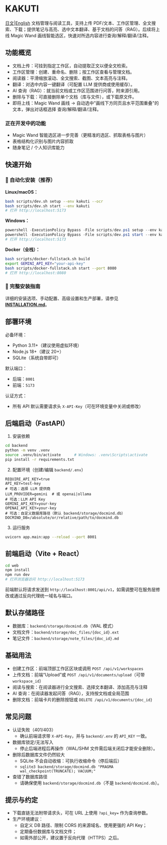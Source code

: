 # KAKUTI
[日文](README.jp.md)|[English](README.en.md)
文档管理与阅读工具，支持上传 PDF/文本、工作区管理、全文搜索、下载；提供笔记与高亮、选中文本翻译、基于文档的问答（RAG）。后续将上线 Magic Wand 画线智能选区，快速对所选内容进行查询/解释/翻译/注释。

## 功能概览

- 文档上传：可挂到指定工作区，自动提取正文以便全文检索。
- 工作区管理：创建、重命名、删除；按工作区查看与管理文档。
- 阅读器：平滑缩放滚动、全文搜索、截图、文本高亮与注释。
- 翻译：对选中内容一键翻译（可配置 LLM 提供商或使用缓存）。
- AI 查询（RAG）：就当前文档或工作区范围进行问答，附来源引用。
- 删除与下载：可直接删除单个文档（库与文件），或下载原文件。
- 即将上线：Magic Wand 画线 → 自动选中"画线下方同页且水平范围重叠"的文本，弹出对话框选择 查询/解释/翻译/注释。

### 正在开发中的功能

- Magic Wand 智能选区进一步完善（更精准的选区、抓取表格与图片）
- 表格结构化识别与图片内容抓取
- 随身笔记 / 个人知识库能力

## 快速开始

### 🚀 自动化安装（推荐）

**Linux/macOS：**
```bash
bash scripts/dev.sh setup --env kakuti --ocr
bash scripts/dev.sh start --env kakuti
# 打开 http://localhost:5173
```

**Windows：**
```powershell
powershell -ExecutionPolicy Bypass -File scripts/dev.ps1 setup --env kakuti --ocr
powershell -ExecutionPolicy Bypass -File scripts/dev.ps1 start --env kakuti
# 打开 http://localhost:5173
```

**Docker（全栈）：**
```bash
bash scripts/docker-fullstack.sh build
export GEMINI_API_KEY="your-api-key"
bash scripts/docker-fullstack.sh start --port 8080
# 打开 http://localhost:8080
```

### 📖 完整安装指南

详细的安装选项、手动配置、高级设置和生产部署，请参见 **[INSTALLATION.md](INSTALLATION.md)**。

## 部署环境

必备环境：

- Python 3.11+（建议使用虚拟环境）
- Node.js 18+（建议 20+）
- SQLite（系统自带即可）

默认端口：

- 后端：`8001`
- 前端：`5173`

认证方式：

- 所有 API 默认需要请求头 `X-API-Key`（可在环境变量中关闭或修改）

## 后端启动（FastAPI）

1) 安装依赖

```bash
cd backend
python -m venv .venv
source .venv/bin/activate      # Windows: .venv\Scripts\activate
pip install -r requirements.txt
```

2) 配置环境（创建/编辑 `backend/.env`）

```env
REQUIRE_API_KEY=true
API_KEY=test-key
# 可选：选择 LLM 提供商
LLM_PROVIDER=gemini  # 或 openai|ollama
# 可选：LLM API Key
GEMINI_API_KEY=your-key
OPENAI_API_KEY=your-key
# 可选：自定义数据库路径（默认 backend/storage/docmind.db）
DOCMIND_DB=/absolute/or/relative/path/to/docmind.db
```

3) 运行服务

```bash
uvicorn app.main:app --reload --port 8001
```

## 前端启动（Vite + React）

```bash
cd web
npm install
npm run dev
# 打开浏览器访问 http://localhost:5173
```

前端默认将请求发送到 `http://localhost:8001/api/v1`，如需调整可在服务层修改或通过反向代理统一域名与端口。

## 默认存储路径

- 数据库：`backend/storage/docmind.db`（WAL 模式）
- 文档文件：`backend/storage/doc_files/{doc_id}.ext`
- 笔记文件：`backend/storage/note_files/{doc_id}.md`

## 基础用法

- 创建工作区：前端顶部工作区区块或调用 `POST /api/v1/workspaces`
- 上传文档：前端“Upload”或 `POST /api/v1/documents/upload`（可带 `workspace_id`）
- 阅读与搜索：在阅读器进行全文搜索、选择文本翻译、添加高亮与注释
- AI 查询：在阅读器发起问答（RAG），支持按文档或全局范围
- 删除文档：前端卡片的删除按钮或 `DELETE /api/v1/documents/{doc_id}`

## 常见问题

- 认证失败（401/403）
  - 确认前端请求带 `X-API-Key`，并与 `backend/.env` 的 `API_KEY` 一致。
- 数据库锁定/无法写入
  - 停止后端进程后再操作（WAL/SHM 文件需后端关闭后才能安全删除）。
- 删除后数据库文件仍然较大
  - SQLite 不会自动收缩：可执行收缩命令（停后端后）
  - `sqlite3 backend/storage/docmind.db "PRAGMA wal_checkpoint(TRUNCATE); VACUUM;"`
- 查错了数据库路径
  - 请确保使用 `backend/storage/docmind.db`（不是 `backend/docmind.db`）。

## 提示与约定

- 下载直链无法附带请求头，可在 URL 上使用 `?api_key=` 作为查询参数。
- 生产环境建议：
  - 自定义 DB 路径、限制 CORS 的来源域名、使用更强的 API Key；
  - 定期备份数据库与文档文件；
  - 如需外部公开，建议置于反向代理（HTTPS）之后。

